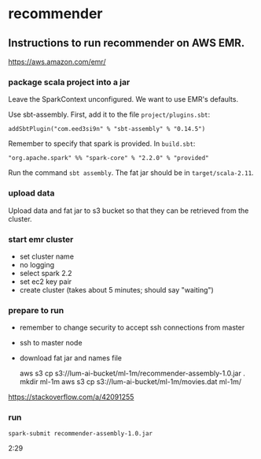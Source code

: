 # recommender

## Instructions to run recommender on AWS EMR.

https://aws.amazon.com/emr/


### package scala project into a jar

Leave the SparkContext unconfigured. We want to use EMR's defaults.

Use sbt-assembly. First, add it to the file `project/plugins.sbt`:

    addSbtPlugin("com.eed3si9n" % "sbt-assembly" % "0.14.5")

Remember to specify that spark is provided. In `build.sbt`:

    "org.apache.spark" %% "spark-core" % "2.2.0" % "provided"

Run the command `sbt assembly`. The fat jar should be in `target/scala-2.11`.

### upload data

Upload data and fat jar to s3 bucket so that they can be retrieved from the cluster.

### start emr cluster

- set cluster name
- no logging
- select spark 2.2
- set ec2 key pair
- create cluster (takes about 5 minutes; should say "waiting")

### prepare to run
- remember to change security to accept ssh connections from master
- ssh to master node
- download fat jar and names file

    aws s3 cp s3://lum-ai-bucket/ml-1m/recommender-assembly-1.0.jar .
    mkdir ml-1m
    aws s3 cp s3://lum-ai-bucket/ml-1m/movies.dat ml-1m/

https://stackoverflow.com/a/42091255

### run

    spark-submit recommender-assembly-1.0.jar

2:29